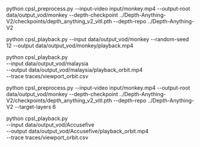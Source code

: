 python cpsl_preprocess.py   --input-video input/monkey.mp4   --output-root data/output_vod/monkey   --depth-checkpoint ../Depth-Anything-V2/checkpoints/depth_anything_v2_vitl.pth   --depth-repo ../Depth-Anything-V2

python cpsl_playback.py --input data/output_vod/monkey --random-seed 12 --output data/output_vod/monkey/playback.mp4

python cpsl_playback.py \
  --input data/output_vod/malaysia \
  --output data/output_vod/malaysia/playback_orbit.mp4 \
  --trace traces/viewport_orbit.csv


python cpsl_preprocess.py   --input-video input/monkey.mp4   --output-root data/output_vod/monkey   --depth-checkpoint ../Depth-Anything-V2/checkpoints/depth_anything_v2_vitl.pth   --depth-repo ../Depth-Anything-V2   --target-layers 6



python cpsl_playback.py \
  --input data/output_vod/Accusefive \
  --output data/output_vod/Accusefive/playback_orbit.mp4 \
  --trace traces/viewport_orbit.csv